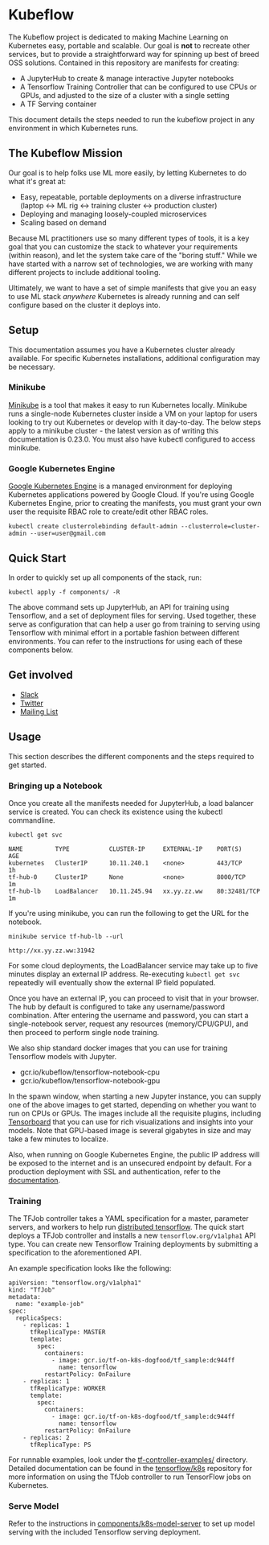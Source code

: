 # Kubeflow

The Kubeflow project is dedicated to making Machine Learning on Kubernetes easy, portable and scalable. Our goal is **not** to recreate other services, but to provide a straightforward way for spinning up best of breed OSS solutions. Contained in this repository are manifests for creating:

* A JupyterHub to create & manage interactive Jupyter notebooks
* A Tensorflow Training Controller that can be configured to use CPUs or GPUs, and adjusted to the size of a cluster with a single setting
* A TF Serving container

This document details the steps needed to run the kubeflow project in any environment in which Kubernetes runs.

## The Kubeflow Mission

Our goal is to help folks use ML more easily, by letting Kubernetes to do what it's great at:
- Easy, repeatable, portable deployments on a diverse infrastructure (laptop <-> ML rig <-> training cluster <-> production cluster)
- Deploying and managing loosely-coupled microservices
- Scaling based on demand

Because ML practitioners use so many different types of tools, it is a key goal that you can customize the stack to whatever your requirements (within reason), and let the system take care of the "boring stuff." While we have started with a narrow set of technologies, we are working with many different projects to include additional tooling.

Ultimately, we want to have a set of simple manifests that give you an easy to use ML stack _anywhere_ Kubernetes is already running and can self configure based on the cluster it deploys into.

## Setup

This documentation assumes you have a Kubernetes cluster already available. For specific Kubernetes installations, additional configuration may be necessary.

### Minikube

[Minikube](https://github.com/kubernetes/minikube) is a tool that makes it easy to run Kubernetes locally. Minikube runs a
single-node Kubernetes cluster inside a VM on your laptop for users looking to try out Kubernetes or develop with it day-to-day. 
The below steps apply to a minikube cluster - the latest version as of writing this documentation is 0.23.0. You must also have 
kubectl configured to access minikube.

### Google Kubernetes Engine

[Google Kubernetes Engine](https://cloud.google.com/kubernetes-engine/) is a managed environment for deploying Kubernetes applications powered by Google Cloud.
If you're using Google Kubernetes Engine, prior to creating the manifests, you must grant your own user the requisite RBAC role to create/edit other RBAC roles.

```commandline
kubectl create clusterrolebinding default-admin --clusterrole=cluster-admin --user=user@gmail.com
```
## Quick Start

In order to quickly set up all components of the stack, run:

```commandline
kubectl apply -f components/ -R
```

The above command sets up JupyterHub, an API for training using Tensorflow, and a set of deployment files for serving. 
Used together, these serve as configuration that can help a user go from training to serving using Tensorflow with minimal
effort in a portable fashion between different environments. You can refer to the instructions for using each of these components below. 

## Get involved

* [Slack](https://join.slack.com/t/kubeflow/shared_invite/enQtMjgyMzMxNDgyMTQ5LWUwMTIxNmZlZTk2NGU0MmFiNDE4YWJiMzFiOGNkZGZjZmRlNTExNmUwMmQ2NzMwYzk5YzQxOWQyODBlZGY2OTg)
* [Twitter](http://twitter.com/kubeflow)
* [Mailing List](https://groups.google.com/forum/#!forum/kubeflow-discuss)

## Usage

This section describes the different components and the steps required to get started.  


### Bringing up a Notebook

Once you create all the manifests needed for JupyterHub, a load balancer service is created. You can check its existence using the kubectl commandline.

```commandline
kubectl get svc

NAME         TYPE           CLUSTER-IP     EXTERNAL-IP    PORT(S)        AGE
kubernetes   ClusterIP      10.11.240.1    <none>         443/TCP        1h
tf-hub-0     ClusterIP      None           <none>         8000/TCP       1m
tf-hub-lb    LoadBalancer   10.11.245.94   xx.yy.zz.ww    80:32481/TCP   1m
```

If you're using minikube, you can run the following to get the URL for the notebook.

```
minikube service tf-hub-lb --url

http://xx.yy.zz.ww:31942
``` 

For some cloud deployments, the LoadBalancer service may take up to five minutes display an external IP address. Re-executing `kubectl get svc` repeatedly will eventually show the external IP field populated.

Once you have an external IP, you can proceed to visit that in your browser. The hub by default is configured to take any username/password combination. After entering the username and password, you can start a single-notebook server,
request any resources (memory/CPU/GPU), and then proceed to perform single node training.

We also ship standard docker images that you can use for training Tensorflow models with Jupyter.

* gcr.io/kubeflow/tensorflow-notebook-cpu
* gcr.io/kubeflow/tensorflow-notebook-gpu

In the spawn window, when starting a new Jupyter instance, you can supply one of the above images to get started, depending on whether 
you want to run on CPUs or GPUs. The images include all the requisite plugins, including [Tensorboard](https://www.tensorflow.org/get_started/summaries_and_tensorboard) that you can use for rich visualizations and insights into your models. 
Note that GPU-based image is several gigabytes in size and may take a few minutes to localize. 

Also, when running on Google Kubernetes Engine, the public IP address will be exposed to the internet and is an 
unsecured endpoint by default. For a production deployment with SSL and authentication, refer to the [documentation](components/jupyterhub). 

### Training

The TFJob controller takes a YAML specification for a master, parameter servers, and workers to help run [distributed tensorflow](https://www.tensorflow.org/deploy/distributed). The quick start deploys a TFJob controller and installs a new `tensorflow.org/v1alpha1` API type. 
You can create new Tensorflow Training deployments by submitting a specification to the aforementioned API. 

An example specification looks like the following:

```
apiVersion: "tensorflow.org/v1alpha1"
kind: "TfJob"
metadata:
  name: "example-job"
spec:
  replicaSpecs:
    - replicas: 1
      tfReplicaType: MASTER
      template:
        spec:
          containers:
            - image: gcr.io/tf-on-k8s-dogfood/tf_sample:dc944ff
              name: tensorflow
          restartPolicy: OnFailure
    - replicas: 1
      tfReplicaType: WORKER
      template:
        spec:
          containers:
            - image: gcr.io/tf-on-k8s-dogfood/tf_sample:dc944ff
              name: tensorflow
          restartPolicy: OnFailure
    - replicas: 2
      tfReplicaType: PS
 ```

For runnable examples, look under the [tf-controller-examples/](https://github.com/google/kubeflow/tree/master/tf-controller-examples) directory. Detailed documentation can be found in the [tensorflow/k8s](https://github.com/tensorflow/k8s) repository for more information on using the TfJob controller to run TensorFlow jobs on Kubernetes.

### Serve Model

Refer to the instructions in [components/k8s-model-server](https://github.com/google/kubeflow/tree/master/components/k8s-model-server) to set up model serving with the included Tensorflow serving deployment.
